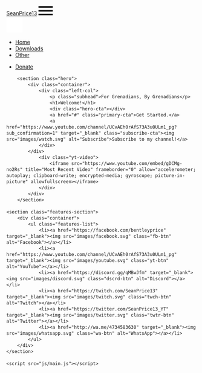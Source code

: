 <!DOCTYPE html>
<html lang="en">
<head>
    <meta charset="UTF-8">
    <meta name="viewport" content="width=device-width, initial-scale=1.0">
    <title>SeanPrice13</title>
    <link rel="stylesheet" href="css/main.css">
</head>
<body>
    <div class="navbar">
        <div class="container">
            <a class="logo" href="index.html">SeanPrice<span>13</span></a>
            <img id="mobile-cta" class="mobile-menu" src="images/menu.svg" alt="Open Navigation">
            <nav>
                <img id="mobile-exit" class="mobile-menu-exit" src="images/exit.svg" alt="Exit Navigation">
                <ul class="primary-nav">
                    <li class="current"><a href="index.html">Home</a></li>
                    <li><a href="downloads.html">Downloads</a></li>
                    <li><a href="other.html">Other</a></li>
                </ul>
                <ul class="secondary-nav">
                    <li><a href="donate.html">Donate</a></li>                       
                </ul>
            </nav>
        </div>
    </div>

        <section class="hero">
            <div class="container">
                <div class="left-col">
                    <p class="subhead">For Grenadians, By Grenadians</p>
                    <h1>Welcome!</h1>
                    <div class="hero-cta"></div>
                    <a href="#" class="primary-cta">Get Started.</a>
                    <a href="https://www.youtube.com/channel/UCvAEh0rAfS73A3u0ULm1_pg?sub_confirmation=1" target="_blank" class="subscribe-cta"><img src="images/watch.svg" alt="Subscribe">Subscribe to my channel!</a>
                </div>
            </div>
                <div class="yt-video">
                    <iframe src="https://www.youtube.com/embed/gDCMg-no2Rs" title="Most Recent Video" frameborder="0" allow="accelerometer; autoplay; clipboard-write; encrypted-media; gyroscope; picture-in-picture" allowfullscreen></iframe> 
                </div>     
            </div> 
        </section>
    
    <section class="features-section">
        <div class="container">
            <ul class="features-list">
                <li><a href="https://facebook.com/bentleyprice" target="_blank"><img src="images/facebook.svg" class="fb-btn" alt="Facebook"></a></li>
                <li><a href="https://www.youtube.com/channel/UCvAEh0rAfS73A3u0ULm1_pg" target="_blank"><img src="images/youtube.svg" class="yt-btn" alt="YouTube"></a></li>
                <li><a href="https://discord.gg/qMBwJfm" target="_blank"><img src="images/discord.svg" class="dscrd-btn" alt="Discord"></a></li>
                <li><a href="https://twitch.com/SeanPrice13" target="_blank"><img src="images/twitch.svg" class="twch-btn" alt="Twitch"></a></li>
                <li><a href="https://twitter.com/SeanPrice13_YT" target="_blank"><img src="images/twitter.svg" class="twtr-btn" alt="Twitter"></a></li>
                <li><a href="http://wa.me/4734583630" target="_blank"><img src="images/whatsapp.svg" class="wa-btn" alt="WhatsApp"></a></li>
            </ul>
        </div>
    </section>

    <script src="js/main.js"></script>

</body>
</html>
        </section>
    </body>
</html>